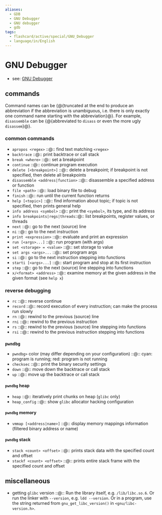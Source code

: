 ```yaml
---
aliases:
  - GDB
  - GNU Debugger
  - GNU debugger
  - gdb
tags:
  - flashcard/active/special/GNU_Debugger
  - language/in/English
---
```


# GNU Debugger

- see: [GNU Debugger](../general/GNU%20Debugger.md)

## commands

Command names can be {@{truncated at the end to produce an abbreviation if the abbreviation is unambiguous, i.e. there is only exactly one command name starting with the abbreviation}@}. For example, `disassemble` can be {@{abbreviated to `disass` or even the more ugly `disassem`}@}. <!--SR:!2026-05-16,424,325!2026-03-11,422,365-->

### common commands

- `apropos <regex>` ::@:: find text matching `<regex>` <!--SR:!2025-06-22,226,330!2026-01-27,348,290-->
- `backtrace` ::@:: print backtrace or call stack <!--SR:!2027-05-03,725,330!2025-07-05,237,330-->
- `break <where>` ::@:: set a breakpoint <!--SR:!2025-06-14,220,330!2025-09-30,301,330-->
- `continue` ::@:: continue program execution <!--SR:!2027-03-22,707,330!2027-12-31,942,350-->
- `delete [<breakpoint>]` ::@:: delete a breakpoint; if breakpoint is not specified, then delete all breakpoints <!--SR:!2025-07-29,255,330!2025-07-10,240,330-->
- `disassemble <address|function>` ::@:: disassemble a specified address or function <!--SR:!2025-06-11,201,345!2026-03-09,420,365-->
- `file <path>` ::@:: load binary file to debug <!--SR:!2025-09-04,281,330!2025-07-27,252,330-->
- `finish` ::@:: run until the current function returns <!--SR:!2025-10-02,303,330!2027-08-31,828,330-->
- `help [<topic>]` ::@:: find information about topic; if topic is not specified, then prints general help <!--SR:!2026-03-12,423,365!2025-07-22,234,345-->
- `info address <symbol>` ::@:: print the `<symbol>`, its type, and its address <!--SR:!2025-11-06,297,345!2025-09-28,283,345-->
- `info breakpoints|regs|threads`::@:: list breakpoints, register values, or threads <!--SR:!2025-07-11,241,330!2027-07-09,792,330-->
- `next` ::@:: go to the next (source) line <!--SR:!2025-06-07,214,330!2027-09-04,832,330-->
- `ni` ::@:: go to the next instruction <!--SR:!2025-07-30,256,330!2025-08-26,277,330-->
- `print <expression>` ::@:: evaluate and print an expression <!--SR:!2025-10-18,265,270!2025-09-29,300,330-->
- `run [<args>...]` ::@:: run program (with args) <!--SR:!2025-07-18,246,330!2025-08-19,271,330-->
- `set <storage> = <value>` ::@:: set storage to value <!--SR:!2026-03-14,425,365!2026-03-06,417,365-->
- `set args <args>...` ::@:: set program args <!--SR:!2025-10-12,311,330!2025-06-15,220,330-->
- `si` ::@:: go to the next instruction stepping into functions <!--SR:!2025-08-07,263,330!2027-05-10,707,290-->
- `starti [<args>...]` ::@:: start program and stop at its first instruction <!--SR:!2025-10-01,302,330!2026-10-03,555,310-->
- `step` ::@:: go to the next (source) line stepping into functions <!--SR:!2027-04-25,717,330!2026-06-16,487,310-->
- `x/<format> <address>` ::@:: examine memory at the given address in the given format (see `help x`) <!--SR:!2025-07-08,217,310!2026-05-14,413,290-->

### reverse debugging

- `rc` ::@:: reverse continue <!--SR:!2026-03-10,421,365!2026-03-13,424,365-->
- `record` ::@:: record execution of every instruction; can make the process run slowly <!--SR:!2027-10-23,881,365!2026-03-04,415,365-->
- `rn` ::@:: rewind to the previous (source) line <!--SR:!2025-11-06,297,345!2025-08-21,264,345-->
- `rni` ::@:: rewind to the previous instruction <!--SR:!2026-03-05,416,365!2026-03-07,418,365-->
- `rs` ::@:: rewind to the previous (source) line stepping into functions <!--SR:!2026-04-14,402,325!2025-09-30,271,345-->
- `rsi` ::@:: rewind to the previous instruction stepping into functions <!--SR:!2025-07-26,238,345!2025-11-06,297,345-->

### `pwndbg`

- `pwndbg>` color (may differ depending on your configuration) ::@:: cyan: program is running; red: program is not running <!--SR:!2025-06-26,229,330!2026-10-27,537,310-->
- `checksec` ::@:: print the binary security settings <!--SR:!2026-01-03,366,365!2025-11-06,297,345-->
- `down` ::@:: move down the backtrace or call stack <!--SR:!2027-03-26,702,330!2025-07-23,249,330-->
- `up` ::@:: move up the backtrace or call stack <!--SR:!2027-05-21,743,330!2027-07-29,795,330-->

#### `pwndbg` heap

- `heap` ::@:: iteratively print chunks on heap (`glibc` only) <!--SR:!2025-10-11,310,330!2025-09-12,286,330-->
- `heap_config` ::@:: show `glibc` allocator hacking configuration <!--SR:!2027-08-06,803,330!2025-08-18,267,330-->

#### `pwndbg` memory

- `vmmap [<address|name>]` ::@:: display memory mappings information (filtered binary address or name) <!--SR:!2026-08-25,504,310!2025-07-11,218,310-->

#### `pwndbg` stack

- `stack <count> <offset>` ::@:: prints stack data with the specified count and offset <!--SR:!2026-03-08,419,365!2026-09-13,541,325-->
- `stackf <count> <offset>` ::@:: prints entire stack frame with the specified count and offset <!--SR:!2026-06-12,430,305!2026-08-04,512,325-->

## miscellaneous

- getting `glibc` version ::@:: Run the library itself, e.g. `/lib/libc.so.6`. Or run the linker with `--version`, e.g. `ldd --version`. Or in a program, use the string returned from `gnu_get_libc_version()` in `<gnu/libc-version.h>`. <!--SR:!2027-07-27,793,330!2026-09-20,521,310-->
